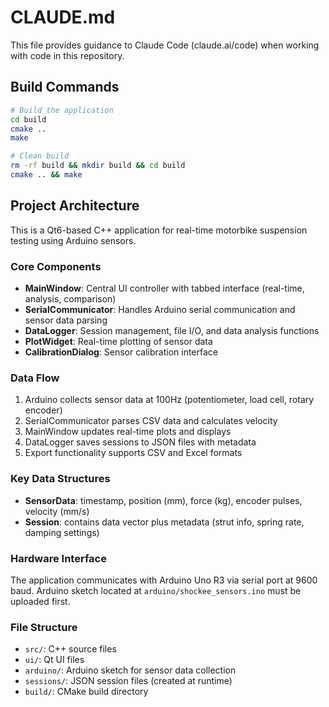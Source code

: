 # CLAUDE.md

This file provides guidance to Claude Code (claude.ai/code) when working with code in this repository.

## Build Commands

```bash
# Build the application
cd build
cmake ..
make

# Clean build
rm -rf build && mkdir build && cd build
cmake .. && make
```

## Project Architecture

This is a Qt6-based C++ application for real-time motorbike suspension testing using Arduino sensors.

### Core Components

- **MainWindow**: Central UI controller with tabbed interface (real-time, analysis, comparison)
- **SerialCommunicator**: Handles Arduino serial communication and sensor data parsing
- **DataLogger**: Session management, file I/O, and data analysis functions
- **PlotWidget**: Real-time plotting of sensor data
- **CalibrationDialog**: Sensor calibration interface

### Data Flow

1. Arduino collects sensor data at 100Hz (potentiometer, load cell, rotary encoder)
2. SerialCommunicator parses CSV data and calculates velocity
3. MainWindow updates real-time plots and displays
4. DataLogger saves sessions to JSON files with metadata
5. Export functionality supports CSV and Excel formats

### Key Data Structures

- **SensorData**: timestamp, position (mm), force (kg), encoder pulses, velocity (mm/s)
- **Session**: contains data vector plus metadata (strut info, spring rate, damping settings)

### Hardware Interface

The application communicates with Arduino Uno R3 via serial port at 9600 baud. Arduino sketch located at `arduino/shockee_sensors.ino` must be uploaded first.

### File Structure

- `src/`: C++ source files
- `ui/`: Qt UI files
- `arduino/`: Arduino sketch for sensor data collection
- `sessions/`: JSON session files (created at runtime)
- `build/`: CMake build directory